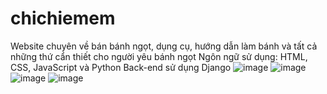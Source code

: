# chichiemem
Website chuyên về bán bánh ngọt, dụng cụ, hướng dẫn làm bánh và tất cả những thứ cẩn thiết cho người yêu bánh ngọt
Ngôn ngữ sử dụng: HTML, CSS, JavaScript và Python
Back-end sử dụng Django
![image](https://user-images.githubusercontent.com/40533340/232832479-03cdd646-c60f-4e19-a48f-61b120c5a1f0.png)
![image](https://user-images.githubusercontent.com/40533340/232832800-a450f211-122f-4923-b011-3fb1fe70ac91.png)
![image](https://user-images.githubusercontent.com/40533340/232832878-f25baabb-bcea-4a8e-8730-71e2acac64e7.png)
![image](https://user-images.githubusercontent.com/40533340/232832943-b43a5dd3-4cd3-4ac7-b261-054a9aefacc5.png)
